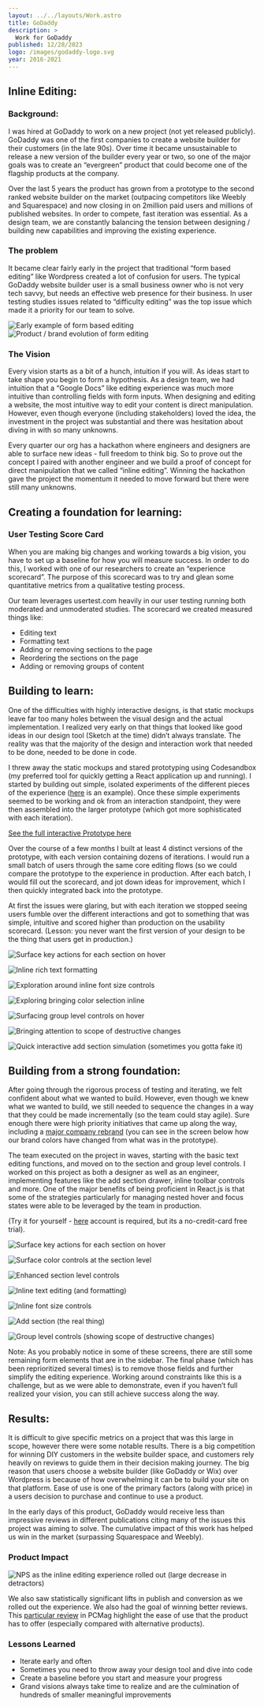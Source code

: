 ```yaml
---
layout: ../../layouts/Work.astro
title: GoDaddy
description: >
  Work for GoDaddy
published: 12/28/2023
logo: /images/godaddy-logo.svg
year: 2016-2021
---
```


## Inline Editing:

### Background:

I was hired at GoDaddy to work on a new project (not yet released publicly). GoDaddy was one of the first companies to create a website builder for their customers (in the late 90s). Over time it became unsustainable to release a new version of the builder every year or two, so one of the major goals was to create an “evergreen” product that could become one of the flagship products at the company.

Over the last 5 years the product has grown from a prototype to the second ranked website builder on the market (outpacing competitors like Weebly and Squarespace) and now closing in on 2million paid users and millions of published websites. In order to compete, fast iteration was essential. As a design team, we are constantly balancing the tension between designing / building new capabilities and improving the existing experience.

### The problem

It became clear fairly early in the project that traditional “form based editing” like Wordpress created a lot of confusion for users. The typical GoDaddy website builder user is a small business owner who is not very tech savvy, but needs an effective web presence for their business. In user testing studies issues related to “difficulty editing” was the top issue which made it a priority for our team to solve.

![Early example of form based editing](https://paper-attachments.dropbox.com/s_5456D2EE98B39AB68C34B0DCACC27CB67E6CCF724071190449377EB4FB77F6F7_1605823270151_Form+Editing+Example+2.jpg)
![Product / brand evolution of form editing](https://paper-attachments.dropbox.com/s_5456D2EE98B39AB68C34B0DCACC27CB67E6CCF724071190449377EB4FB77F6F7_1605823270140_Form+Editing+Example+1.jpg)

### The Vision

Every vision starts as a bit of a hunch, intuition if you will. As ideas start to take shape you begin to form a hypothesis. As a design team, we had intuition that a “Google Docs” like editing experience was much more intuitive than controlling fields with form inputs. When designing and editing a website, the most intuitive way to edit your content is direct manipulation. However, even though everyone (including stakeholders) loved the idea, the investment in the project was substantial and there was hesitation about diving in with so many unknowns.

Every quarter our org has a hackathon where engineers and designers are able to surface new ideas - full freedom to think big. So to prove out the concept I paired with another engineer and we build a proof of concept for direct manipulation that we called “inline editing”. Winning the hackathon gave the project the momentum it needed to move forward but there were still many unknowns.

## Creating a foundation for learning:

### User Testing Score Card

When you are making big changes and working towards a big vision, you have to set up a baseline for how you will measure success. In order to do this, I worked with one of our researchers to create an “experience scorecard”. The purpose of this scorecard was to try and glean some quantitative metrics from a qualitative testing process.

Our team leverages usertest.com heavily in our user testing running both moderated and unmoderated studies. The scorecard we created measured things like:

- Editing text
- Formatting text
- Adding or removing sections to the page
- Reordering the sections on the page
- Adding or removing groups of content

## Building to learn:

One of the difficulties with highly interactive designs, is that static mockups leave far too many holes between the visual design and the actual implementation. I realized very early on that things that looked like good ideas in our design tool (Sketch at the time) didn’t always translate. The reality was that the majority of the design and interaction work that needed to be done, needed to be done in code.

I threw away the static mockups and stared prototyping using Codesandbox (my preferred tool for quickly getting a React application up and running). I started by building out simple, isolated experiments of the different pieces of the experience ([here](https://2vm4wxrpy0.csb.app/) is an example). Once these simple experiments seemed to be working and ok from an interaction standpoint, they were then assembled into the larger prototype (which got more sophisticated with each iteration).

[See the full interactive Prototype here](https://znypwklw1p.csb.app/)

Over the course of a few months I built at least 4 distinct versions of the prototype, with each version containing dozens of iterations. I would run a small batch of users through the same core editing flows (so we could compare the prototype to the experience in production. After each batch, I would fill out the scorecard, and jot down ideas for improvement, which I then quickly integrated back into the prototype.

At first the issues were glaring, but with each iteration we stopped seeing users fumble over the different interactions and got to something that was simple, intuitive and scored higher than production on the usability scorecard. (Lesson: you never want the first version of your design to be the thing that users get in production.)

![Surface key actions for each section on hover](https://paper-attachments.dropbox.com/s_5456D2EE98B39AB68C34B0DCACC27CB67E6CCF724071190449377EB4FB77F6F7_1605764442070_Screen+Shot+2020-11-18+at+10.36.03+PM.png)

![Inline rich text formatting](https://paper-attachments.dropbox.com/s_5456D2EE98B39AB68C34B0DCACC27CB67E6CCF724071190449377EB4FB77F6F7_1605764441758_Screen+Shot+2020-11-18+at+10.38.40+PM.png)

![Exploration around inline font size controls](https://paper-attachments.dropbox.com/s_5456D2EE98B39AB68C34B0DCACC27CB67E6CCF724071190449377EB4FB77F6F7_1605764441605_Screen+Shot+2020-11-18+at+10.39.39+PM.png)

![Exploring bringing color selection inline](https://paper-attachments.dropbox.com/s_5456D2EE98B39AB68C34B0DCACC27CB67E6CCF724071190449377EB4FB77F6F7_1605764441508_Screen+Shot+2020-11-18+at+10.39.57+PM.png)

![Surfacing group level controls on hover](https://paper-attachments.dropbox.com/s_5456D2EE98B39AB68C34B0DCACC27CB67E6CCF724071190449377EB4FB77F6F7_1605764441941_Screen+Shot+2020-11-18+at+10.36.19+PM.png)

![Bringing attention to scope of destructive changes](https://paper-attachments.dropbox.com/s_5456D2EE98B39AB68C34B0DCACC27CB67E6CCF724071190449377EB4FB77F6F7_1605764441851_Screen+Shot+2020-11-18+at+10.36.31+PM.png)

![Quick interactive add section simulation (sometimes you gotta fake it)](https://paper-attachments.dropbox.com/s_5456D2EE98B39AB68C34B0DCACC27CB67E6CCF724071190449377EB4FB77F6F7_1605764441417_Screen+Shot+2020-11-18+at+10.36.47+PM.png)

## Building from a strong foundation:

After going through the rigorous process of testing and iterating, we felt confident about what we wanted to build. However, even though we knew what we wanted to build, we still needed to sequence the changes in a way that they could be made incrementally (so the team could stay agile). Sure enough there were high priority initiatives that came up along the way, including a [major company rebrand](https://qz.com/work/1784865/the-go-godaddy-introduces-a-new-logo) (you can see in the screen below how our brand colors have changed from what was in the prototype).

The team executed on the project in waves, starting with the basic text editing functions, and moved on to the section and group level controls. I worked on this project as both a designer as well as an engineer, implementing features like the add section drawer, inline toolbar controls and more. One of the major benefits of being proficient in React.js is that some of the strategies particularly for managing nested hover and focus states were able to be leveraged by the team in production.

(Try it for yourself - [here](http://websites.godaddy.com) account is required, but its a no-credit-card free trial).

![Surface key actions for each section on hover](https://paper-attachments.dropbox.com/s_5456D2EE98B39AB68C34B0DCACC27CB67E6CCF724071190449377EB4FB77F6F7_1605765908974_Screen+Shot+2020-11-18+at+10.54.58+PM.png)

![Surface color controls at the section level](https://paper-attachments.dropbox.com/s_5456D2EE98B39AB68C34B0DCACC27CB67E6CCF724071190449377EB4FB77F6F7_1605765909126_Screen+Shot+2020-11-18+at+10.55.16+PM.png)

![Enhanced section level controls](https://paper-attachments.dropbox.com/s_5456D2EE98B39AB68C34B0DCACC27CB67E6CCF724071190449377EB4FB77F6F7_1605765908669_Screen+Shot+2020-11-18+at+10.57.26+PM.png)

![Inline text editing (and formatting)](https://paper-attachments.dropbox.com/s_5456D2EE98B39AB68C34B0DCACC27CB67E6CCF724071190449377EB4FB77F6F7_1605765908874_Screen+Shot+2020-11-18+at+10.55.36+PM.png)

![Inline font size controls](https://paper-attachments.dropbox.com/s_5456D2EE98B39AB68C34B0DCACC27CB67E6CCF724071190449377EB4FB77F6F7_1605765908811_Screen+Shot+2020-11-18+at+10.55.50+PM.png)

![Add section (the real thing)](https://paper-attachments.dropbox.com/s_5456D2EE98B39AB68C34B0DCACC27CB67E6CCF724071190449377EB4FB77F6F7_1605765908738_Screen+Shot+2020-11-18+at+10.56.11+PM.png)

![Group level controls (showing scope of destructive changes)](https://paper-attachments.dropbox.com/s_5456D2EE98B39AB68C34B0DCACC27CB67E6CCF724071190449377EB4FB77F6F7_1605765908702_Screen+Shot+2020-11-18+at+10.57.01+PM.png)

Note: As you probably notice in some of these screens, there are still some remaining form elements that are in the sidebar. The final phase (which has been reprioritized several times) is to remove those fields and further simplify the editing experience. Working around constraints like this is a challenge, but as we were able to demonstrate, even if you haven’t full realized your vision, you can still achieve success along the way.

## Results:

It is difficult to give specific metrics on a project that was this large in scope, however there were some notable results. There is a big competition for winning DIY customers in the website builder space, and customers rely heavily on reviews to guide them in their decision making journey. The big reason that users choose a website builder (like GoDaddy or Wix) over Wordpress is because of how overwhelming it can be to build your site on that platform. Ease of use is one of the primary factors (along with price) in a users decision to purchase and continue to use a product.

In the early days of this product, GoDaddy would receive less than impressive reviews in different publications citing many of the issues this project was aiming to solve. The cumulative impact of this work has helped us win in the market (surpassing Squarespace and Weebly).

### Product Impact

![NPS as the inline editing experience rolled out (large decrease in detractors)](https://paper-attachments.dropbox.com/s_5456D2EE98B39AB68C34B0DCACC27CB67E6CCF724071190449377EB4FB77F6F7_1605826198548_Screen+Shot+2020-11-19+at+3.43.11+PM.png)

We also saw statistically significant lifts in publish and conversion as we rolled out the experience. We also had the goal of winning better reviews. This [particular review](https://www.pcmag.com/reviews/godaddy-websites-plus-marketing) in PCMag highlight the ease of use that the product has to offer (especially compared with alternative products).

### Lessons Learned

- Iterate early and often
- Sometimes you need to throw away your design tool and dive into code
- Create a baseline before you start and measure your progress
- Grand visions always take time to realize and are the culmination of hundreds of smaller meaningful improvements
